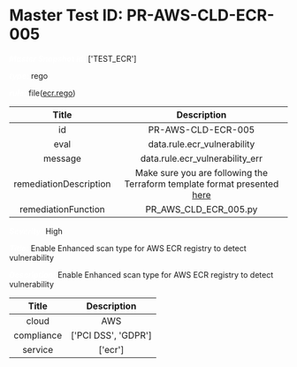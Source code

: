 



# Master Test ID: PR-AWS-CLD-ECR-005


***<font color="white">Master Snapshot Id:</font>*** ['TEST_ECR']

***<font color="white">type:</font>*** rego

***<font color="white">rule:</font>*** file([ecr.rego])  
  
  
  
  

|Title|Description|
| :---: | :---: |
|id|PR-AWS-CLD-ECR-005|
|eval|data.rule.ecr_vulnerability|
|message|data.rule.ecr_vulnerability_err|
|remediationDescription|Make sure you are following the Terraform template format presented <a href='https://registry.terraform.io/providers/hashicorp/aws/latest/docs/resources/ecr_repository_policy' target='_blank'>here</a>|
|remediationFunction|PR_AWS_CLD_ECR_005.py|


***<font color="white">Severity:</font>*** High

***<font color="white">Title:</font>*** Enable Enhanced scan type for AWS ECR registry to detect vulnerability

***<font color="white">Description:</font>*** Enable Enhanced scan type for AWS ECR registry to detect vulnerability  
  
  

|Title|Description|
| :---: | :---: |
|cloud|AWS|
|compliance|['PCI DSS', 'GDPR']|
|service|['ecr']|



[ecr.rego]: https://github.com/prancer-io/prancer-compliance-test/tree/master/aws/cloud/ecr.rego
